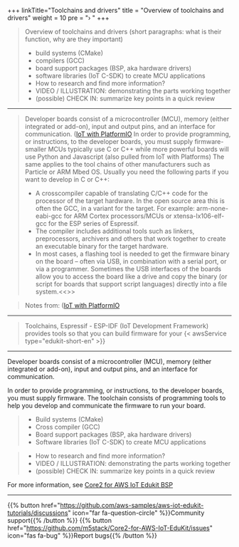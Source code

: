 +++
linkTitle="Toolchains and drivers"
title = "Overview of toolchains and drivers"
weight = 10
pre = "› "
+++

> Overview of toolchains and drivers
>    (short paragraphs: what is their function, why are they important)
>   * build systems (CMake)
>    * compilers (GCC)
>    * board support packages (BSP, aka hardware drivers)
>    * software libraries (IoT C-SDK) to create MCU applications
>    * How to research and find more information?
>    * VIDEO / ILLUSTRATION: demonstrating the parts working together
>    * (possible) CHECK IN: summarize key points in a quick review


___
> Developer boards consist of a microcontroller (MCU), memory (either integrated or add-on), input and output pins, and an interface for communication. ([IoT with PlatformIO](https://iotcon.de/blog/iot-konferenz/iot-with-platformio-part-one/) 
> In order to provide programming, or instructions, to the developer boards, you must supply firmware-smaller MCUs typically use C or C++ while more powerful boards will use Python and Javascript (also pulled from IoT with Platforms)
> The same applies to the tool chains of other manufacturers such as Particle or ARM Mbed OS. Usually you need the following parts if you want to develop in C or C++:
> * A crosscompiler capable of translating C/C++ code for the processor of the target hardware. In the open source area this is often the GCC, in a variant for the target. For example: arm-none-eabi-gcc for ARM Cortex processors/MCUs or xtensa-lx106-elf-gcc for the ESP series of Espressif.
> * The compiler includes additional tools such as linkers, preprocessors, archivers and others that work together to create an executable binary for the target hardware.
> * In most cases, a flashing tool is needed to get the firmware binary on the board – often via USB, in combination with a serial port, or via a programmer. Sometimes the USB interfaces of the boards allow you to access the board like a drive and copy the binary (or script for boards that support script languages) directly into a file system.<<>>


> Notes from: ([IoT with PlatformIO](https://iotcon.de/blog/iot-konferenz/iot-with-platformio-part-one/) 
___


> Toolchains, Espressif - ESP-IDF (IoT Development Framework) provides tools so that you can build firmware for your {< awsService type="edukit-short-en" >}}

___


Developer boards consist of a microcontroller (MCU), memory (either integrated or add-on), input and output pins, and an interface for communication. 

In order to provide programming, or instructions, to the developer boards, you must supply firmware. The toolchain consists of programming tools to help you develop and communicate the firmware to run your board. 



>   * Build systems (CMake)
>    * Cross compiler (GCC)
>    * Board support packages (BSP, aka hardware drivers)
>    * Software libraries (IoT C-SDK) to create MCU applications





>    * How to research and find more information?
>    * VIDEO / ILLUSTRATION: demonstrating the parts working together
>    * (possible) CHECK IN: summarize key points in a quick review






For more information, see [Core2 for AWS IoT Edukit BSP](https://edukit.workshop.aws/en/api-reference/index.html)


---
{{% button href="https://github.com/aws-samples/aws-iot-edukit-tutorials/discussions" icon="far fa-question-circle" %}}Community support{{% /button %}} {{% button href="https://github.com/m5stack/Core2-for-AWS-IoT-EduKit/issues" icon="fas fa-bug" %}}Report bugs{{% /button %}}